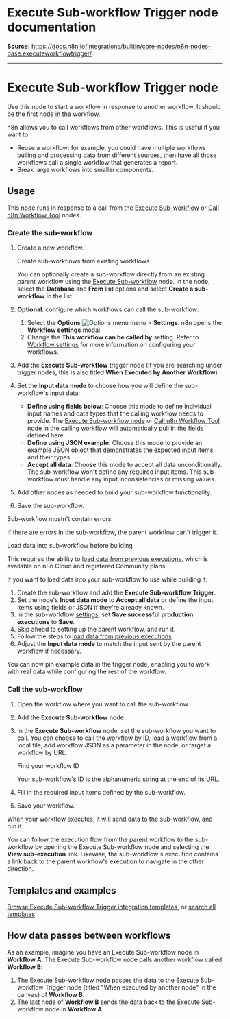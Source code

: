 # Execute Sub-workflow Trigger node documentation

**Source:** https://docs.n8n.io/integrations/builtin/core-nodes/n8n-nodes-base.executeworkflowtrigger/

---

# Execute Sub-workflow Trigger node

Use this node to start a workflow in response to another workflow. It should be the first node in the workflow.

n8n allows you to call workflows from other workflows. This is useful if you want to:

- Reuse a workflow: for example, you could have multiple workflows pulling and processing data from different sources, then have all those workflows call a single workflow that generates a report.
- Break large workflows into smaller components.

## Usage

This node runs in response to a call from the [Execute Sub-workflow](../n8n-nodes-base.executeworkflow/) or [Call n8n Workflow Tool](../../cluster-nodes/sub-nodes/n8n-nodes-langchain.toolworkflow/) nodes.

### Create the sub-workflow

1. Create a new workflow.

   Create sub-workflows from existing workflows

   You can optionally create a sub-workflow directly from an existing parent workflow using the [Execute Sub-workflow](../n8n-nodes-base.executeworkflow/) node. In the node, select the **Database** and **From list** options and select **Create a sub-workflow** in the list.
2. **Optional**: configure which workflows can call the sub-workflow:

   1. Select the **Options** ![Options menu](../../../../_images/common-icons/three-dot-options-menu.png) menu > **Settings**. n8n opens the **Workflow settings** modal.
   2. Change the **This workflow can be called by** setting. Refer to [Workflow settings](../../../../workflows/settings/) for more information on configuring your workflows.
3. Add the **Execute Sub-workflow** trigger node (if you are searching under trigger nodes, this is also titled **When Executed by Another Workflow**).
4. Set the **Input data mode** to choose how you will define the sub-workflow's input data:
   - **Define using fields below**: Choose this mode to define individual input names and data types that the calling workflow needs to provide. The [Execute Sub-workflow node](../n8n-nodes-base.executeworkflow/) or [Call n8n Workflow Tool node](../../cluster-nodes/sub-nodes/n8n-nodes-langchain.toolworkflow/) in the calling workflow will automatically pull in the fields defined here.
   - **Define using JSON example**: Choose this mode to provide an example JSON object that demonstrates the expected input items and their types.
   - **Accept all data**: Choose this mode to accept all data unconditionally. The sub-workflow won't define any required input items. This sub-workflow must handle any input inconsistencies or missing values.
5. Add other nodes as needed to build your sub-workflow functionality.
6. Save the sub-workflow.

Sub-workflow mustn't contain errors

If there are errors in the sub-workflow, the parent workflow can't trigger it.

Load data into sub-workflow before building

This requires the ability to [load data from previous executions](../../../../workflows/executions/debug/), which is available on n8n Cloud and registered Community plans.

If you want to load data into your sub-workflow to use while building it:

1. Create the sub-workflow and add the **Execute Sub-workflow Trigger**.
2. Set the node's **Input data mode** to **Accept all data** or define the input items using fields or JSON if they're already known.
3. In the sub-workflow [settings](../../../../workflows/settings/), set **Save successful production executions** to **Save**.
4. Skip ahead to setting up the parent workflow, and run it.
5. Follow the steps to [load data from previous executions](../../../../workflows/executions/debug/).
6. Adjust the **Input data mode** to match the input sent by the parent workflow if necessary.

You can now pin example data in the trigger node, enabling you to work with real data while configuring the rest of the workflow.

### Call the sub-workflow

1. Open the workflow where you want to call the sub-workflow.
2. Add the **Execute Sub-workflow** node.
3. In the **Execute Sub-workflow** node, set the sub-workflow you want to call. You can choose to call the workflow by ID, load a workflow from a local file, add workflow JSON as a parameter in the node, or target a workflow by URL.

   Find your workflow ID

   Your sub-workflow's ID is the alphanumeric string at the end of its URL.
4. Fill in the required input items defined by the sub-workflow.
5. Save your workflow.

When your workflow executes, it will send data to the sub-workflow, and run it.

You can follow the execution flow from the parent workflow to the sub-workflow by opening the Execute Sub-workflow node and selecting the **View sub-execution** link. Likewise, the sub-workflow's execution contains a link back to the parent workflow's execution to navigate in the other direction.

## Templates and examples

[Browse Execute Sub-workflow Trigger integration templates](https://n8n.io/integrations/execute-workflow-trigger/), or [search all templates](https://n8n.io/workflows/)

## How data passes between workflows

As an example, imagine you have an Execute Sub-workflow node in **Workflow A**. The Execute Sub-workflow node calls another workflow called **Workflow B**:

1. The Execute Sub-workflow node passes the data to the Execute Sub-workflow Trigger node (titled "When executed by another node" in the canvas) of **Workflow B**.
2. The last node of **Workflow B** sends the data back to the Execute Sub-workflow node in **Workflow A**.
